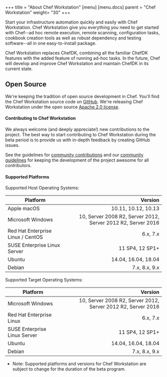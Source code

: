 +++
title = "About Chef Workstation"
[menu]
  [menu.docs]
    parent = "Chef Workstation"
    weight= "30"
+++

Start your infrastructure automation quickly and easily with Chef Workstation. Chef Workstation give you everything you need to get started with Chef--ad hoc remote execution, remote scanning, configuration tasks, cookbook creation tools as well as robust dependency and testing software--all in one easy-to-install package.

Chef Workstation replaces ChefDK, combining all the familiar ChefDK features with the added feature of running ad-hoc tasks. In the future, Chef will develop and improve Chef Workstation and maintain ChefDK in its current state.

## Open Source

We're keeping the tradition of open source development in Chef. You'll find the Chef Workstation source code on [GitHub](https://github.com/chef/chef-workstation). We're releasing Chef Workstation under the open source [Apache 2.0 license](https://github.com/chef/chef-workstation/blob/master/LICENSE).

#### Contributing to Chef Workstation

We always welcome (and deeply appreciate!) new contributions to the project. The best way to start contributing to Chef Workstation during the beta period is to provide us with in-depth feedback by creating GitHub issues.

See the guidelines for [community contributions](https://docs.chef.io/community_contributions.html) and our [community guidelines](https://docs.chef.io/community_guidelines.html) for keeping the development of the project awesome for all contributors.

#### Supported Platforms

Supported Host Operating Systems:

| Platform                         | Version  |
| -------------                    | -----:|
| Apple macOS                      | 10.11, 10.12, 10.13|
| Microsoft Windows                | 10, Server 2008 R2, Server 2012, Server 2012 R2, Server 2016 |
| Red Hat Enterprise Linux / CentOS| 6.x, 7.x |
| SUSE Enterprise Linux Server     | 11 SP4, 12 SP1+ |
| Ubuntu                           | 14.04, 16.04, 18.04 |
| Debian                           | 7.x, 8.x, 9.x |

Supported Target Operating Systems:

| Platform                         | Version  |
| -------------                    | -----:|
| Microsoft Windows                | 10, Server 2008 R2, Server 2012, Server 2012 R2, Server 2016 |
| Red Hat Enterprise Linux         | 6.x, 7.x |
| SUSE Enterprise Linux Server     | 11 SP4, 12 SP1+ |
| Ubuntu                           | 14.04, 16.04, 18.04 |
| Debian                           | 7.x, 8.x, 9.x |

* Note: Supported platforms and versions for Chef Workstation are subject to change for the duration of the beta program.
